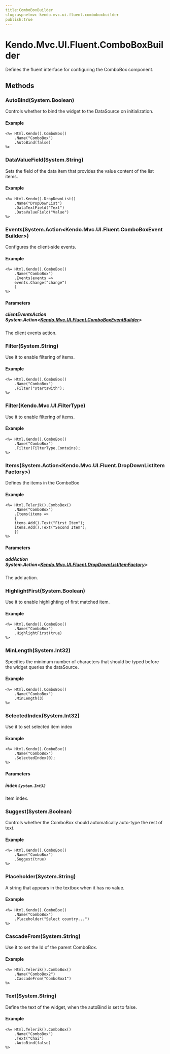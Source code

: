 ```yaml
---
title:ComboBoxBuilder
slug:aspnetmvc-kendo.mvc.ui.fluent.comboboxbuilder
publish:true
---
```


# Kendo.Mvc.UI.Fluent.ComboBoxBuilder
Defines the fluent interface for configuring the ComboBox component.



## Methods

### AutoBind(System.Boolean)
Controls whether to bind the widget to the DataSource on initialization.

#### Example

    <%= Html.Kendo().ComboBox()
        .Name("ComboBox")
        .AutoBind(false)
    %>
        




### DataValueField(System.String)
Sets the field of the data item that provides the value content of the list items.

#### Example

    <%= Html.Kendo().DropDownList()
        .Name("DropDownList")
        .DataTextField("Text")
        .DataValueField("Value")
    %>
        




### Events(System.Action\<Kendo.Mvc.UI.Fluent.ComboBoxEventBuilder\>)
Configures the client-side events.

#### Example

    <%= Html.Kendo().ComboBox()
        .Name("ComboBox")
        .Events(events =>
        events.Change("change")
        )
    %>
        


#### Parameters

##### clientEventsAction System.Action<[Kendo.Mvc.UI.Fluent.ComboBoxEventBuilder](/api/wrappers/aspnet-mvc/Kendo.Mvc.UI.Fluent/ComboBoxEventBuilder)>
The client events action.




### Filter(System.String)
Use it to enable filtering of items.

#### Example

    <%= Html.Kendo().ComboBox()
        .Name("ComboBox")
        .Filter("startswith");
    %>
        




### Filter(Kendo.Mvc.UI.FilterType)
Use it to enable filtering of items.

#### Example

    <%= Html.Kendo().ComboBox()
        .Name("ComboBox")
        .Filter(FilterType.Contains);
    %>
        




### Items(System.Action\<Kendo.Mvc.UI.Fluent.DropDownListItemFactory\>)
Defines the items in the ComboBox

#### Example

    <%= Html.Telerik().ComboBox()
        .Name("ComboBox")
        .Items(items =>
        {
        items.Add().Text("First Item");
        items.Add().Text("Second Item");
        })
    %>
        


#### Parameters

##### addAction System.Action<[Kendo.Mvc.UI.Fluent.DropDownListItemFactory](/api/wrappers/aspnet-mvc/Kendo.Mvc.UI.Fluent/DropDownListItemFactory)>
The add action.




### HighlightFirst(System.Boolean)
Use it to enable highlighting of first matched item.

#### Example

    <%= Html.Kendo().ComboBox()
        .Name("ComboBox")
        .HighlightFirst(true)
    %>
        




### MinLength(System.Int32)
Specifies the minimum number of characters that should be typed before the widget queries the dataSource.

#### Example

    <%= Html.Kendo().ComboBox()
        .Name("ComboBox")
        .MinLength(3)
    %>
        




### SelectedIndex(System.Int32)
Use it to set selected item index

#### Example

    <%= Html.Kendo().ComboBox()
        .Name("ComboBox")
        .SelectedIndex(0);
    %>
        


#### Parameters

##### index `System.Int32`
Item index.




### Suggest(System.Boolean)
Controls whether the ComboBox should automatically auto-type the rest of text.

#### Example

    <%= Html.Kendo().ComboBox()
        .Name("ComboBox")
        .Suggest(true)
    %>
        




### Placeholder(System.String)
A string that appears in the textbox when it has no value.

#### Example

    <%= Html.Kendo().ComboBox()
        .Name("ComboBox")
        .Placeholder("Select country...")
    %>
        




### CascadeFrom(System.String)
Use it to set the Id of the parent ComboBox.

#### Example

    <%= Html.Telerik().ComboBox()
        .Name("ComboBox2")
        .CascadeFrom("ComboBox1")
    %>
        




### Text(System.String)
Define the text of the widget, when the autoBind is set to false.

#### Example

    <%= Html.Telerik().ComboBox()
        .Name("ComboBox")
        .Text("Chai")
        .AutoBind(false)
    %>
        





